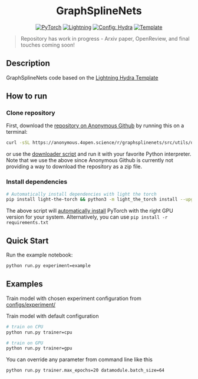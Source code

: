 <div align="center">

# GraphSplineNets

<a href="https://pytorch.org/get-started/locally/"><img alt="PyTorch" src="https://img.shields.io/badge/PyTorch-ee4c2c?logo=pytorch&logoColor=white"></a>
<a href="https://pytorchlightning.ai/"><img alt="Lightning" src="https://img.shields.io/badge/-Lightning-792ee5?logo=pytorchlightning&logoColor=white"></a>
<a href="https://hydra.cc/"><img alt="Config: Hydra" src="https://img.shields.io/badge/Config-Hydra-89b8cd"></a>
<a href="https://github.com/ashleve/lightning-hydra-template"><img alt="Template" src="https://img.shields.io/badge/-Lightning--Hydra--Template-017F2F?style=flat&logo=github&labelColor=gray"></a><br>

</div>

> Repository has work in progress - Arxiv paper, OpenReview, and final touches coming soon!


## Description

GraphSplineNets code based on the [Lightning Hydra Template](https://github.com/ashleve/lightning-hydra-template)

## How to run

### Clone repository
First, download the [repository on Anonymous Github](https://anonymous.4open.science/r/graphsplinenets) by running this on a terminal:
```bash
curl -sSL https://anonymous.4open.science/r/graphsplinenets/src/utils/download_anonymous_github.py | python3 -
```
or use the [downloader script](https://anonymous.4open.science/r/graphsplinenets/src/utils/download_anonymous_github.py)  and run it with your favorite Python interpreter. Note that we use the above since Anonymous Github is currently not providing a way to download the repository as a zip file.


### Install dependencies
```bash
# Automatically install dependencies with light the torch
pip install light-the-torch && python3 -m light_the_torch install --upgrade -r requirements.txt
```

The above script will [automatically install](https://github.com/pmeier/light-the-torch) PyTorch with the right GPU version for your system. Alternatively, you can use `pip install -r requirements.txt`

## Quick Start

Run the example notebook:
```bash
python run.py experiment=example
```

## Examples

Train model with chosen experiment configuration from [configs/experiment/](configs/experiment/)


Train model with default configuration

```bash
# train on CPU
python run.py trainer=cpu

# train on GPU
python run.py trainer=gpu
```

You can override any parameter from command line like this

```bash
python run.py trainer.max_epochs=20 datamodule.batch_size=64
```

